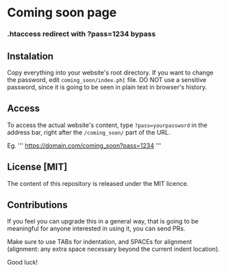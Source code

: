 # Coming soon page
### .htaccess redirect with ?pass=1234 bypass

## Instalation
Copy everything into your website's root directory. If you want to change the password, edit `coming_soon/index.ph[` file. DO NOT use a sensitive password, since it is going to be seen in plain text in browser's history.

## Access
To access the actual website's content, type `?pass=yourpassword` in the address bar, right after the `/coming_soon/` part of the URL.

Eg.
'''
https://domain.com/coming_soon?pass=1234
'''

## License [MIT]
The content of this repository is released under the MIT licence.

## Contributions
If you feel you can upgrade this in a general way, that is going to be meaningful for anyone interested in using it, you can send PRs.

Make sure to use TABs for indentation, and SPACEs for alignment (alignment: any extra space necessary beyond the current indent location).

Good luck!